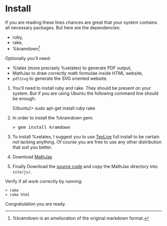# Install

If you are reading these lines 
chances are great that your system contains all necessary packages.
But here are the dependencies:

- ruby,
- rake,
- %kramdown[^1]

Optionally you'll need:

- %latex (more precisely %xelatex) to generate PDF output, 
- MathJax to draw correctly math formulae inside HTML website,
- `pdf2svg` to generate the SVG oriented website.

[^1]: %kramdown is an amelioration of the original markdown format.

1. You'll need to install ruby and rake. 
They should be present on your system. 
But if you are using Ubuntu the following command line should be enough:

    [Ubuntu]> sudo apt-get install ruby rake

2. In order to install the %kramdown gem:
   <pre>> gem install kramdown</pre>

3. To install %xelatex, I suggest you to use [TexLive](http://www.tug.org/texlive/) full install to be certain not lacking anything. 
Of course you are free to use any other distribution that suit you better.

4. Download [MathJax](http://www.mathjax.org)

5. Finally Download the [source code](http://github.com/yogsototh/krambook) and copy the MathJax directory into `site/js/`. 

Verify if all work correctly by running:

    > rake
    > rake html

Congratulation you are ready.

